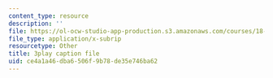 ```yaml
---
content_type: resource
description: ''
file: https://ol-ocw-studio-app-production.s3.amazonaws.com/courses/18-06sc-linear-algebra-fall-2011/ce4a1a46dba6506f9b78de35e746ba62_9Q1q7s1jTzU.vtt
file_type: application/x-subrip
resourcetype: Other
title: 3play caption file
uid: ce4a1a46-dba6-506f-9b78-de35e746ba62
---
```

